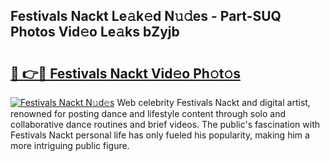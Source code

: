 ## Festivals Nackt Le𝚊k𝚎d N𝚞𝚍es - Part-SUQ Photos Vid𝚎o Le𝚊ks bZyjb

# <h2><a href="http://fb1y5u5.evod.top/?m=Festivals+Nackt">🔗 👉🔴 Festivals Nackt Vid𝚎o Ph𝚘t𝚘s</a></h2>

[![Festivals Nackt N𝚞d𝚎s](https://i.imgur.com/8V9OHl7.gif)](http://fb1y5u5.evod.top/?m=Festivals+Nackt)
Web celebrity Festivals Nackt and digital artist, renowned for posting dance and lifestyle content through solo and collaborative dance routines and brief videos. The public's fascination with Festivals Nackt personal life has only fueled his popularity, making him a more intriguing public figure. 
